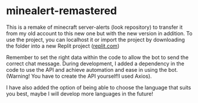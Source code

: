 # minealert-remastered
This is a remake of minecraft server-alerts (look repository) to transfer it from my old account to this new one but with the new version in addition.
To use the project, you can localhost it or import the project by downloading the folder into a new Replit project ([replit.com](https://replit.com/~))

Remember to set the right data within the code to allow the bot to send the correct chat message.
During development, I added a dependency in the code to use the API and achieve automation and ease in using the bot. (Warning! You have to create the API yourself!I used Axios).

I have also added the option of being able to choose the language that suits you best, maybe I will develop more languages in the future!
